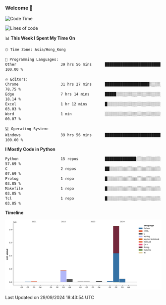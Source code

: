 ### Welcome 👋

<!--START_SECTION:waka-->
![Code Time](http://img.shields.io/badge/Code%20Time-766%20hrs%2034%20mins-blue)

![Lines of code](https://img.shields.io/badge/From%20Hello%20World%20I%27ve%20Written-2.9%20million%20lines%20of%20code-blue)

📊 **This Week I Spent My Time On** 

```text
🕑︎ Time Zone: Asia/Hong_Kong

💬 Programming Languages: 
Other                    39 hrs 56 mins      █████████████████████████   100.00 % 

🔥 Editors: 
Chrome                   31 hrs 27 mins      ████████████████████░░░░░   78.75 % 
Edge                     7 hrs 14 mins       █████░░░░░░░░░░░░░░░░░░░░   18.14 % 
Excel                    1 hr 12 mins        █░░░░░░░░░░░░░░░░░░░░░░░░   03.03 % 
Word                     1 min               ░░░░░░░░░░░░░░░░░░░░░░░░░   00.07 % 

💻 Operating System: 
Windows                  39 hrs 56 mins      █████████████████████████   100.00 % 
```

**I Mostly Code in Python** 

```text
Python                   15 repos            ██████████████░░░░░░░░░░░   57.69 % 
C                        2 repos             ██░░░░░░░░░░░░░░░░░░░░░░░   07.69 % 
Prolog                   1 repo              █░░░░░░░░░░░░░░░░░░░░░░░░   03.85 % 
Makefile                 1 repo              █░░░░░░░░░░░░░░░░░░░░░░░░   03.85 % 
Tcl                      1 repo              █░░░░░░░░░░░░░░░░░░░░░░░░   03.85 % 
```



**Timeline**

![Lines of Code chart](https://raw.githubusercontent.com/xhj2501/xhj2501/main/assets/bar_graph.png)


 Last Updated on 29/09/2024 18:43:54 UTC
<!--END_SECTION:waka-->

